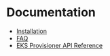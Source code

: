 # Documentation

- [Installation](install)
- [FAQ](faq)
- [EKS Provisioner API Reference](eks)

<!-- Markdown link -->
[install]: https://github.com/keikoproj/instance-manager/blob/master/docs/INSTALL.md
[faq]: https://github.com/keikoproj/instance-manager/blob/master/docs/FAQ.md
[eks]: https://github.com/keikoproj/instance-manager/blob/master/docs/EKS.md
